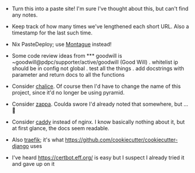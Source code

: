 - Turn this into a paste site!  I'm sure I've thought about this, but
  can't find any notes.

- Keep track of how many times we've lengthened each short URL.  Also
  a timestamp for the last such time.

- Nix PasteDeploy; use
  [Montague](https://metaclassical.com/announcing-montague-the-new-way-to-configure-python-applications/)
  instead!

- Some code review ideas from *** goodwill is ~goodwill@pdpc/supporter/active/goodwill (Good Will)
  <goodwill> . whitelist ip should be in config not global
  <goodwill> . test all the things
  <goodwill> . add docstrings with parameter and return docs to all the functions

- Consider [chalice](https://github.com/awslabs/chalice).  Of course then I'd have to change the name of this project, since it'd no longer be using pyramid.

- Consider [zappa](https://github.com/zappa/Zappa?tab=readme-ov-file).  Coulda swore I'd already noted that somewhere, but ... 🤷

- Consider [caddy](https://caddyserver.com/docs/getting-started) instead of nginx.  I know basically nothing about it, but at first glance, the docs seem readable.
- Also [traefik](https://doc.traefik.io/traefik/); it's what <https://github.com/cookiecutter/cookiecutter-django> uses
- I've heard <https://certbot.eff.org/> is easy but I suspect I already tried it and gave up on it
